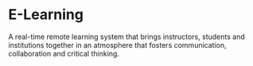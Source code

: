 # E-Learning
A real-time remote learning system that brings instructors, students and institutions together in an atmosphere that fosters communication, collaboration and critical thinking.
